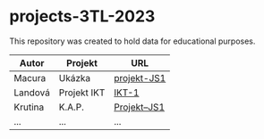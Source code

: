 # projects-3TL-2023

This repository was created to hold data for educational purposes.


| Autor         | Projekt     | URL  |
| ------------- |-------------| -----|
| Macura      | Ukázka | [projekt-JS1](https://macura-spsstav.github.io/projekt-JS1/) |
| Landová |Projekt IKT | [IKT-1](https://landovaa.github.io/IKT-1/) |
| Krutina | K.A.P. | [Projekt–JS1](https://stepkr.github.io/Projekt-JS1/)|
| ... | ... | ... |
